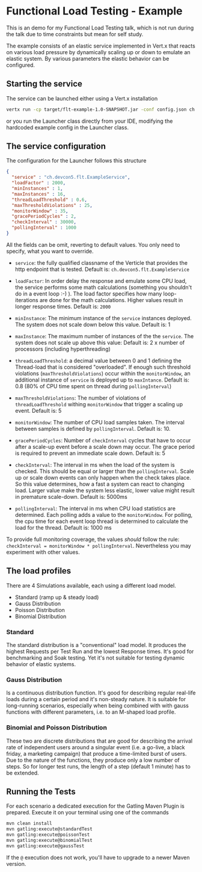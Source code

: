 # Functional Load Testing - Example

This is an demo for my Functional Load Testing talk, which is not run during the talk due to time constraints
but mean for self study.

The example consists of an elastic service implemented in Vert.x that reacts on various load pressure by 
dynamically scaling up or down to emulate an elastic system. By various parameters the elastic behavior
can be configured.

## Starting the service

The service can be launched either using a Vert.x installation

```bash
vertx run -cp target/flt-example-1.0-SNAPSHOT.jar -conf config.json ch.devcon5.flt.Launcher
```

or you run the Launcher class directly from your IDE, modifying the hardcoded example config in
the Launcher class.

## The service configuration

The configuration for the Launcher follows this structure
```json
{
  "service" : "ch.devcon5.flt.ExampleService",
  "loadFactor" : 2000,
  "minInstances" : 1,
  "maxInstances" : 16,
  "threadLoadThreshold" : 0.6,
  "maxThresholdViolations" : 25,
  "monitorWindow" : 35,
  "gracePeriodCycles" : 2,
  "checkInterval" : 30000,
  "pollingInterval" : 1000
}
```

All the fields can be omit, reverting to default values. You only need to specify, what you
want to override.

- `service`: the fully qualified classname of the Verticle that provides the http endpoint that
 is tested. Default is: `ch.devcon5.flt.ExampleService`
 
- `loadFactor`: In order delay the response and emulate some CPU load, the service performs
some math calculations (something you shouldn't do in a event loop :-) ). The load factor
specifies how many loop-iterations are done for the math calculations. Higher values result
in longer response times. 
Default is: `2000`

- `minInstance`: The minimum instance of the `service` instances deployed. The system does
not scale down below this value. Default is: 1

- `maxInstance`: The maximum number of instances of the the `service`. The system does not 
scale up above this value: Default is: 2 x number of processors (including hyperthreading)

- `threadLoadThreshold`: a decimal value between 0 and 1 defining the Thread-load that
 is considered "overloaded". If enough such threshold violations (`maxThresholdViolations`)
 occur within the `monitorWindow`, an additional instance of `service` is deployed up to
 `maxIntance`. 
 Default is: 0.8 (80% of CPU time spent on thread during `pollingInterval`) 
 
- `maxThresholdViolations`: The number of violations of `threadLoadThreshold` withing `monitorWindow` 
that trigger a scaling up event. 
Default is: 5

- `monitorWindow`: The number of CPU load samples taken. The interval between samples is defined by
`pollingInterval`. 
Default is: 10.

- `gracePeriodCycles`: Number of `checkInterval` cycles that have to occur after a scale-up event 
before a scale down may occur. The grace period is required to prevent an immediate scale down.
Default is: 5

- `checkInterval`: The interval in ms when the load of the system is checked. This should be equal or larger 
than the `pollingInterval`. Scale up or scale down events can only happen when the check takes place. So
this value determines, how a fast a system can react to changing load. Larger value make the system less elastic,
lower value might result in premature scale-down. 
Default is: 5000ms

- `pollingInterval`: The interval in ms when CPU load statistics are determined. Each polling adds a value to
the `monitorWindow`. For polling, the cpu time for each event loop thread is determined to calculate the 
load for the thread. 
Default is: 1000 ms

To provide full monitoring coverage, the values _should_ follow the rule:
`checkInterval = monitorWindow * pollingInterval`. Nevertheless you may experiment with other values.

## The load profiles

There are 4 Simulations available, each using a different load model.

- Standard (ramp up & steady load)
- Gauss Distribution
- Poisson Distribution
- Binomial Distribution

### Standard 
The standard distribution is a "conventional" load model. It produces the highest
Requests per Test Run and the lowest Response times. It's good for benchmarking and Soak
testing. Yet it's not suitable for testing dynamic behavior of elastic systems.

### Gauss Distribution
Is a continuous distribution function. It's good for describing regular real-life loads 
during a certain period and it's non-steady nature. 
It is suitable for long-running scenarios, especially when being
combined with with gauss functions with different parameters, i.e. to an M-shaped load 
profile. 

### Binomial and Poisson Distribution
These two are discrete distributions that are good for describing the arrival rate of
independent users around a singular event 
(i.e. a go-live, a black friday, a marketing campaign) that produce a time-limited burst of
users. 
Due to the nature of the functions, they produce only a low number of steps. So for 
longer test runs, the length of a step (default 1 minute) has to be extended.

## Running the Tests

For each scenario a dedicated execution for the Gatling Maven Plugin is prepared. Execute
it on your terminal using one of the commands

```bash
mvn clean install 
mvn gatling:execute@standardTest
mvn gatling:execute@poissonTest
mvn gatling:execute@binomialTest
mvn gatling:execute@gaussTest
```

If the `@` execution does not work, you'll have to upgrade to a newer Maven version.
